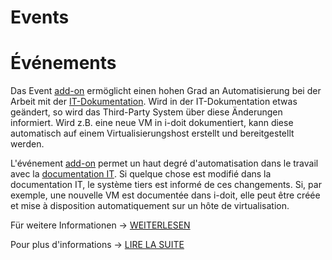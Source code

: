 <!-- TRANSLATED by md-translate -->
# Events

# Événements

Das Event [add-on](../../../i-doit-pro-add-ons/events.md) ermöglicht einen hohen Grad an Automatisierung bei der Arbeit mit der [IT-Dokumentation](../../../glossar.md). Wird in der IT-Dokumentation etwas geändert, so wird das Third-Party System über diese Änderungen informiert. Wird z.B. eine neue VM in i-doit dokumentiert, kann diese automatisch auf einem Virtualisierungshost erstellt und bereitgestellt werden.

L'événement [add-on](../../../i-doit-pro-add-ons/events.md) permet un haut degré d'automatisation dans le travail avec la [documentation IT](../../../glossaire.md). Si quelque chose est modifié dans la documentation IT, le système tiers est informé de ces changements. Si, par exemple, une nouvelle VM est documentée dans i-doit, elle peut être créée et mise à disposition automatiquement sur un hôte de virtualisation.

Für weitere Informationen -> [WEITERLESEN](../../../i-doit-pro-add-ons/events.md)

Pour plus d'informations -> [LIRE LA SUITE](../../../i-doit-pro-add-ons/events.md)